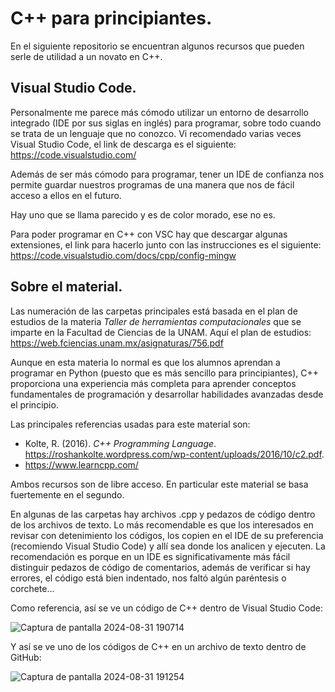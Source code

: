 # C++ para principiantes.
En el siguiente repositorio se encuentran algunos recursos que pueden serle de utilidad a un novato en C++.
## Visual Studio Code.
Personalmente me parece más cómodo utilizar un entorno de desarrollo integrado (IDE por sus siglas en inglés) para programar, sobre todo cuando se trata de un lenguaje que no conozco. Vi recomendado varias veces Visual Studio Code, el link de descarga es el siguiente: https://code.visualstudio.com/

Además de ser más cómodo para programar, tener un IDE de confianza nos permite guardar nuestros programas de una manera que nos de fácil acceso a ellos en el futuro.

Hay uno que se llama parecido y es de color morado, ese no es.

Para poder programar en C++ con VSC hay que descargar algunas extensiones, el link para hacerlo junto con las instrucciones es el siguiente: https://code.visualstudio.com/docs/cpp/config-mingw

## Sobre el material.
Las numeración de las carpetas principales está basada en el plan de estudios de la materia *Taller de herramientas computacionales* que se imparte en la Facultad de Ciencias de la UNAM. Aquí el plan de estudios: https://web.fciencias.unam.mx/asignaturas/756.pdf

Aunque en esta materia lo normal es que los alumnos aprendan a programar en Python (puesto que es más sencillo para principiantes), C++ proporciona una experiencia más completa para aprender conceptos fundamentales de programación y desarrollar habilidades avanzadas desde el principio.

Las principales referencias usadas para este material son:
* Kolte, R. (2016). *C++ Programming Language*. https://roshankolte.wordpress.com/wp-content/uploads/2016/10/c2.pdf. 
* https://www.learncpp.com/ 

Ambos recursos son de libre acceso. En particular este material se basa fuertemente en el segundo.

En algunas de las carpetas hay archivos .cpp y pedazos de código dentro de los archivos de texto. Lo más recomendable es que los interesados en revisar con detenimiento los códigos, los copien en el IDE de su preferencia (recomiendo Visual Studio Code) y allí sea donde los analicen y ejecuten. La recomendación es porque en un IDE es significativamente más fácil distinguir pedazos de código de comentarios, además de verificar si hay errores, el código está bien indentado, nos faltó algún paréntesis o corchete...

Como referencia, así se ve un código de C++ dentro de Visual Studio Code:

![Captura de pantalla 2024-08-31 190714](https://github.com/user-attachments/assets/766d4f0e-e456-402f-95be-59a5956e5297)

Y así se ve uno de los códigos de C++ en un archivo de texto dentro de GitHub:

![Captura de pantalla 2024-08-31 191254](https://github.com/user-attachments/assets/67e25d6e-444f-4e80-90f8-97a546490b0f)
